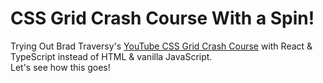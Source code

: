 <h1>
CSS Grid Crash Course With a Spin!
</h1>

<p>Trying Out Brad Traversy's <a href="https://www.youtube.com/watch?v=0xMQfnTU6oo">YouTube CSS Grid Crash Course</a> with React & TypeScript instead of HTML & vanilla JavaScript.<br>
Let's see how this goes!</p>


